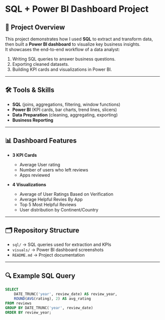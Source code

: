 # SQL + Power BI Dashboard Project

## 📌 Project Overview
This project demonstrates how I used **SQL** to extract and transform data, then built a **Power BI dashboard** to visualize key business insights.  
It showcases the end-to-end workflow of a data analyst:
1. Writing SQL queries to answer business questions.
2. Exporting cleaned datasets.
3. Building KPI cards and visualizations in Power BI.

---

## 🛠 Tools & Skills
- **SQL** (joins, aggregations, filtering, window functions)
- **Power BI** (KPI cards, bar charts, trend lines, slicers)
- **Data Preparation** (cleaning, aggregating, exporting)
- **Business Reporting**

---

## 📊 Dashboard Features
- **3 KPI Cards**  
  - Average User rating 
  - Number of users who left reviews 
  - Apps reviewed

- **4 Visualizations**  
  - Average of User Ratings Based on Verification
  - Average Helpful Revies By App
  - Top 5 Most Helpful Reviews  
  - User distribution by Continent/Country

---

## 🗂 Repository Structure
- `sql/` → SQL queries used for extraction and KPIs  
- `visuals/` → Power BI dashboard screenshots  
- `README.md` → Project documentation  

---

## 🔍 Example SQL Query
```sql
SELECT 
    DATE_TRUNC('year', review_date) AS review_year,
    ROUND(AVG(rating), 2) AS avg_rating
FROM reviews
GROUP BY DATE_TRUNC('year', review_date)
ORDER BY review_year;

